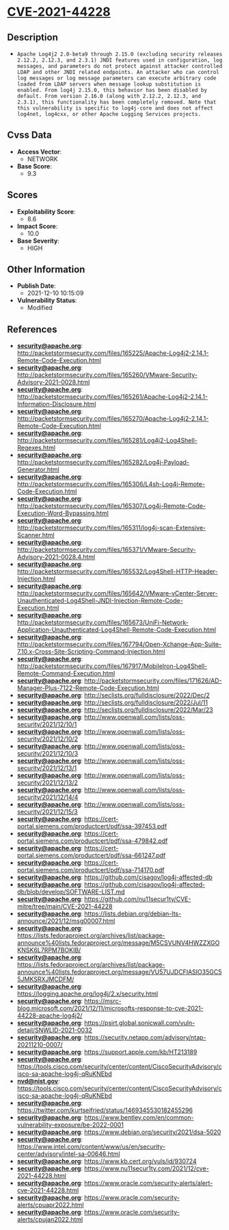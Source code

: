 
# [CVE-2021-44228](https://cve.mitre.org/cgi-bin/cvename.cgi?name=CVE-2021-44228)

## Description

- `Apache Log4j2 2.0-beta9 through 2.15.0 (excluding security releases 2.12.2, 2.12.3, and 2.3.1) JNDI features used in configuration, log messages, and parameters do not protect against attacker controlled LDAP and other JNDI related endpoints. An attacker who can control log messages or log message parameters can execute arbitrary code loaded from LDAP servers when message lookup substitution is enabled. From log4j 2.15.0, this behavior has been disabled by default. From version 2.16.0 (along with 2.12.2, 2.12.3, and 2.3.1), this functionality has been completely removed. Note that this vulnerability is specific to log4j-core and does not affect log4net, log4cxx, or other Apache Logging Services projects.`

## Cvss Data

- **Access Vector**:
  - NETWORK
- **Base Score**:
  - 9.3

## Scores

- **Exploitability Score**:
  - 8.6
- **Impact Score**:
  - 10.0
- **Base Severity**:
  - HIGH

## Other Information

- **Publish Date**:
  - 2021-12-10 10:15:09
- **Vulnerability Status**:
  - Modified

## References

- **security@apache.org**: http://packetstormsecurity.com/files/165225/Apache-Log4j2-2.14.1-Remote-Code-Execution.html
- **security@apache.org**: http://packetstormsecurity.com/files/165260/VMware-Security-Advisory-2021-0028.html
- **security@apache.org**: http://packetstormsecurity.com/files/165261/Apache-Log4j2-2.14.1-Information-Disclosure.html
- **security@apache.org**: http://packetstormsecurity.com/files/165270/Apache-Log4j2-2.14.1-Remote-Code-Execution.html
- **security@apache.org**: http://packetstormsecurity.com/files/165281/Log4j2-Log4Shell-Regexes.html
- **security@apache.org**: http://packetstormsecurity.com/files/165282/Log4j-Payload-Generator.html
- **security@apache.org**: http://packetstormsecurity.com/files/165306/L4sh-Log4j-Remote-Code-Execution.html
- **security@apache.org**: http://packetstormsecurity.com/files/165307/Log4j-Remote-Code-Execution-Word-Bypassing.html
- **security@apache.org**: http://packetstormsecurity.com/files/165311/log4j-scan-Extensive-Scanner.html
- **security@apache.org**: http://packetstormsecurity.com/files/165371/VMware-Security-Advisory-2021-0028.4.html
- **security@apache.org**: http://packetstormsecurity.com/files/165532/Log4Shell-HTTP-Header-Injection.html
- **security@apache.org**: http://packetstormsecurity.com/files/165642/VMware-vCenter-Server-Unauthenticated-Log4Shell-JNDI-Injection-Remote-Code-Execution.html
- **security@apache.org**: http://packetstormsecurity.com/files/165673/UniFi-Network-Application-Unauthenticated-Log4Shell-Remote-Code-Execution.html
- **security@apache.org**: http://packetstormsecurity.com/files/167794/Open-Xchange-App-Suite-7.10.x-Cross-Site-Scripting-Command-Injection.html
- **security@apache.org**: http://packetstormsecurity.com/files/167917/MobileIron-Log4Shell-Remote-Command-Execution.html
- **security@apache.org**: http://packetstormsecurity.com/files/171626/AD-Manager-Plus-7122-Remote-Code-Execution.html
- **security@apache.org**: http://seclists.org/fulldisclosure/2022/Dec/2
- **security@apache.org**: http://seclists.org/fulldisclosure/2022/Jul/11
- **security@apache.org**: http://seclists.org/fulldisclosure/2022/Mar/23
- **security@apache.org**: http://www.openwall.com/lists/oss-security/2021/12/10/1
- **security@apache.org**: http://www.openwall.com/lists/oss-security/2021/12/10/2
- **security@apache.org**: http://www.openwall.com/lists/oss-security/2021/12/10/3
- **security@apache.org**: http://www.openwall.com/lists/oss-security/2021/12/13/1
- **security@apache.org**: http://www.openwall.com/lists/oss-security/2021/12/13/2
- **security@apache.org**: http://www.openwall.com/lists/oss-security/2021/12/14/4
- **security@apache.org**: http://www.openwall.com/lists/oss-security/2021/12/15/3
- **security@apache.org**: https://cert-portal.siemens.com/productcert/pdf/ssa-397453.pdf
- **security@apache.org**: https://cert-portal.siemens.com/productcert/pdf/ssa-479842.pdf
- **security@apache.org**: https://cert-portal.siemens.com/productcert/pdf/ssa-661247.pdf
- **security@apache.org**: https://cert-portal.siemens.com/productcert/pdf/ssa-714170.pdf
- **security@apache.org**: https://github.com/cisagov/log4j-affected-db
- **security@apache.org**: https://github.com/cisagov/log4j-affected-db/blob/develop/SOFTWARE-LIST.md
- **security@apache.org**: https://github.com/nu11secur1ty/CVE-mitre/tree/main/CVE-2021-44228
- **security@apache.org**: https://lists.debian.org/debian-lts-announce/2021/12/msg00007.html
- **security@apache.org**: https://lists.fedoraproject.org/archives/list/package-announce%40lists.fedoraproject.org/message/M5CSVUNV4HWZZXGOKNSK6L7RPM7BOKIB/
- **security@apache.org**: https://lists.fedoraproject.org/archives/list/package-announce%40lists.fedoraproject.org/message/VU57UJDCFIASIO35GC55JMKSRXJMCDFM/
- **security@apache.org**: https://logging.apache.org/log4j/2.x/security.html
- **security@apache.org**: https://msrc-blog.microsoft.com/2021/12/11/microsofts-response-to-cve-2021-44228-apache-log4j2/
- **security@apache.org**: https://psirt.global.sonicwall.com/vuln-detail/SNWLID-2021-0032
- **security@apache.org**: https://security.netapp.com/advisory/ntap-20211210-0007/
- **security@apache.org**: https://support.apple.com/kb/HT213189
- **security@apache.org**: https://tools.cisco.com/security/center/content/CiscoSecurityAdvisory/cisco-sa-apache-log4j-qRuKNEbd
- **nvd@nist.gov**: https://tools.cisco.com/security/center/content/CiscoSecurityAdvisory/cisco-sa-apache-log4j-qRuKNEbd
- **security@apache.org**: https://twitter.com/kurtseifried/status/1469345530182455296
- **security@apache.org**: https://www.bentley.com/en/common-vulnerability-exposure/be-2022-0001
- **security@apache.org**: https://www.debian.org/security/2021/dsa-5020
- **security@apache.org**: https://www.intel.com/content/www/us/en/security-center/advisory/intel-sa-00646.html
- **security@apache.org**: https://www.kb.cert.org/vuls/id/930724
- **security@apache.org**: https://www.nu11secur1ty.com/2021/12/cve-2021-44228.html
- **security@apache.org**: https://www.oracle.com/security-alerts/alert-cve-2021-44228.html
- **security@apache.org**: https://www.oracle.com/security-alerts/cpuapr2022.html
- **security@apache.org**: https://www.oracle.com/security-alerts/cpujan2022.html
